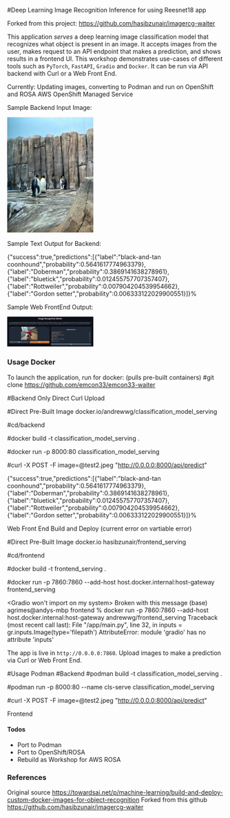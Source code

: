 #Deep Learning Image Recognition Inference for using Reesnet18 app 

Forked from this project: https://github.com/hasibzunair/imagercg-waiter

This application *serves* a deep learning image classification model that recognizes what object is present in an image. It accepts images from the user, makes request to an API endpoint that makes a prediction, and shows results in a frontend UI. This workshop demonstrates use-cases of different tools such as `PyTorch`, `FastAPI`, `Gradio` and `Docker`.
It can be run via API backend with Curl or a Web Front End. 

Currently: 
Updating images, converting to Podman and run on OpenShift and ROSA AWS OpenShift Managed Service 

Sample Backend Input Image: 
<p align="left">
  <a href="#"><img src="./frontend/test1.jpeg" width="200"></a> <br />
  <em> 
  </em>
</p>

Sample Text Output for Backend:

{"success":true,"predictions":[{"label":"black-and-tan coonhound","probability":0.5641617774963379},{"label":"Doberman","probability":0.3869141638278961},{"label":"bluetick","probability":0.012455757707357407},{"label":"Rottweiler","probability":0.007904204539954662},{"label":"Gordon setter","probability":0.006333122029900551}]}%


Sample Web FrontEnd Output:
<p align="left">
  <a href="#"><img src="./frontend/sample.jpeg" width="200"></a> <br />
  <em> 
  </em>
</p>

### Usage Docker
To launch the application, run for docker: (pulls pre-built containers) 
#git clone https://github.com/emcon33/emcon33-waiter

#Backend Only Direct Curl Upload

#Direct Pre-Built Image docker.io/andrewwg/classification_model_serving

#cd<path>/backend

#docker build -t classification_model_serving .

#docker run -p 8000:80 classification_model_serving

#curl -X POST -F image=@test2.jpeg "http://0.0.0.0:8000/api/predict"

<text output>
{"success":true,"predictions":[{"label":"black-and-tan coonhound","probability":0.5641617774963379},{"label":"Doberman","probability":0.3869141638278961},{"label":"bluetick","probability":0.012455757707357407},{"label":"Rottweiler","probability":0.007904204539954662},{"label":"Gordon setter","probability":0.006333122029900551}]}%

Web Front End Build and Deploy (current error on vartiable error)

#Direct Pre-Built Image docker.io hasibzunair/frontend_serving

#cd<path>/frontend

#docker build -t frontend_serving .

#docker run -p 7860:7860 --add-host host.docker.internal:host-gateway frontend_serving


<Gradio won't import on my system>
Broken with this message 
(base) agrimes@andys-mbp frontend % docker run -p 7860:7860 --add-host host.docker.internal:host-gateway andrewwg/frontend_serving 
Traceback (most recent call last):
  File "/app/main.py", line 32, in <module>
    inputs = gr.inputs.Image(type='filepath')
AttributeError: module 'gradio' has no attribute 'inputs'

The app is live in `http://0.0.0.0:7860`. Upload images to make a prediction via Curl or Web Front End. 

#Usage Podman
#Backend
#podman build -t classification_model_serving .

#podman run -p 8000:80 --name cls-serve classification_model_serving

#curl -X POST -F image=@test2.jpeg "http://0.0.0.0:8000/api/predict"


Frontend 
<see error above>

#### Todos
* Port to Podman
* Port to OpenShift/ROSA
* Rebuild as Workshop for AWS ROSA

### References
Original source https://towardsai.net/p/machine-learning/build-and-deploy-custom-docker-images-for-object-recognition
Forked from this github https://github.com/hasibzunair/imagercg-waiter
